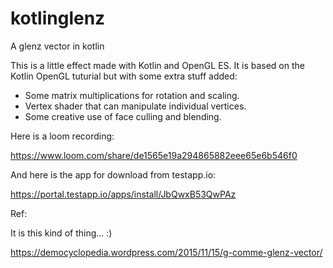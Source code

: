# kotlinglenz
A glenz vector in kotlin

This is a little effect made with Kotlin and OpenGL ES. It is based on the Kotlin OpenGL tuturial but with some extra stuff added:

- Some matrix multiplications for rotation and scaling.
- Vertex shader that can manipulate individual vertices.
- Some creative use of face culling and blending.

Here is a loom recording:

https://www.loom.com/share/de1565e19a294865882eee65e6b546f0

And here is the app for download from testapp.io:

https://portal.testapp.io/apps/install/JbQwxB53QwPAz

Ref:

It is this kind of thing... :)

https://democyclopedia.wordpress.com/2015/11/15/g-comme-glenz-vector/
